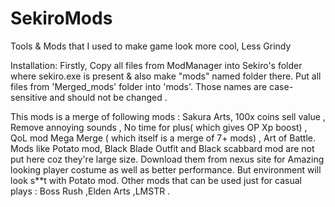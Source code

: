 # SekiroMods
Tools &amp; Mods that I used to make game look more cool, Less Grindy 

Installation: Firstly, Copy all files from ModManager into Sekiro's folder where sekiro.exe is present & also make "mods" named folder there.
Put all files from 'Merged_mods' folder into 'mods'. Those names are case-sensitive and should not be changed .

This mods is a merge of following mods : 
Sakura Arts, 100x coins sell value , Remove annoying sounds , No time for plus( which gives OP Xp boost) , QoL mod Mega Merge ( which itself is a merge of 7+ mods) , Art of Battle.
Mods like Potato mod, Black Blade Outfit and Black scabbard mod are not put here coz they're large size. Download them 
from nexus site for Amazing looking player costume as well as better performance. But environment will look s**t with Potato mod. 
Other mods that can be used just for casual plays : Boss Rush ,Elden Arts ,LMSTR . 
